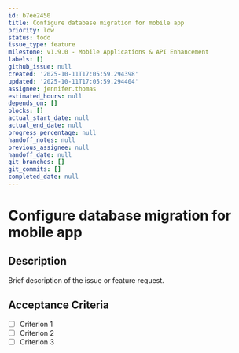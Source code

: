 ```yaml
---
id: b7ee2450
title: Configure database migration for mobile app
priority: low
status: todo
issue_type: feature
milestone: v1.9.0 - Mobile Applications & API Enhancement
labels: []
github_issue: null
created: '2025-10-11T17:05:59.294398'
updated: '2025-10-11T17:05:59.294404'
assignee: jennifer.thomas
estimated_hours: null
depends_on: []
blocks: []
actual_start_date: null
actual_end_date: null
progress_percentage: null
handoff_notes: null
previous_assignee: null
handoff_date: null
git_branches: []
git_commits: []
completed_date: null
---
```


# Configure database migration for mobile app

## Description

Brief description of the issue or feature request.

## Acceptance Criteria

- [ ] Criterion 1
- [ ] Criterion 2
- [ ] Criterion 3